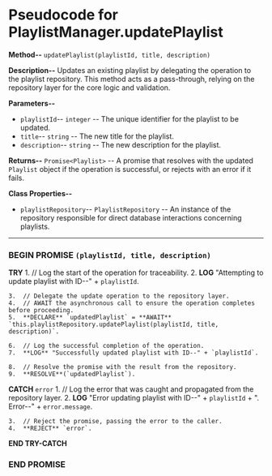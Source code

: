 # Pseudocode for PlaylistManager.updatePlaylist

**Method--** `updatePlaylist(playlistId, title, description)`

**Description--** Updates an existing playlist by delegating the operation to the playlist repository. This method acts as a pass-through, relying on the repository layer for the core logic and validation.

**Parameters--**
- `playlistId`-- `integer` -- The unique identifier for the playlist to be updated.
- `title`-- `string` -- The new title for the playlist.
- `description`-- `string` -- The new description for the playlist.

**Returns--** `Promise<Playlist>` -- A promise that resolves with the updated `Playlist` object if the operation is successful, or rejects with an error if it fails.

**Class Properties--**
- `playlistRepository`-- `PlaylistRepository` -- An instance of the repository responsible for direct database interactions concerning playlists.

---

### **BEGIN PROMISE** `(playlistId, title, description)`

  **TRY**
    1.  // Log the start of the operation for traceability.
    2.  **LOG** "Attempting to update playlist with ID--" + `playlistId`.

    3.  // Delegate the update operation to the repository layer.
    4.  // AWAIT the asynchronous call to ensure the operation completes before proceeding.
    5.  **DECLARE** `updatedPlaylist` = **AWAIT** `this.playlistRepository.updatePlaylist(playlistId, title, description)`.

    6.  // Log the successful completion of the operation.
    7.  **LOG** "Successfully updated playlist with ID--" + `playlistId`.

    8.  // Resolve the promise with the result from the repository.
    9.  **RESOLVE**(`updatedPlaylist`).

  **CATCH** `error`
    1.  // Log the error that was caught and propagated from the repository layer.
    2.  **LOG** "Error updating playlist with ID--" + `playlistId` + ". Error--" + `error.message`.

    3.  // Reject the promise, passing the error to the caller.
    4.  **REJECT** `error`.
  **END TRY-CATCH**

### **END PROMISE**
